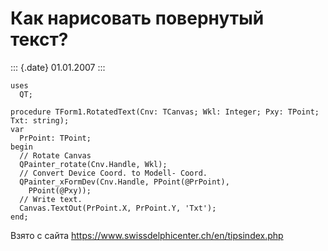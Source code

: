 Как нарисовать повернутый текст?
================================

::: {.date}
01.01.2007
:::

    uses 
      QT; 
     
    procedure TForm1.RotatedText(Cnv: TCanvas; Wkl: Integer; Pxy: TPoint; Txt: string); 
    var 
      PrPoint: TPoint; 
    begin 
      // Rotate Canvas 
      QPainter_rotate(Cnv.Handle, Wkl); 
      // Convert Device Coord. to Modell- Coord. 
      QPainter_xFormDev(Cnv.Handle, PPoint(@PrPoint), 
        PPoint(@Pxy)); 
      // Write text. 
      Canvas.TextOut(PrPoint.X, PrPoint.Y, 'Txt'); 
    end; 

Взято с сайта <https://www.swissdelphicenter.ch/en/tipsindex.php>
